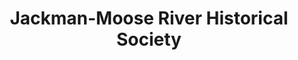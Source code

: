 ---
layout: repo
title: "Jackman-Moose River Historical Society"
id: 2810
permalink: repos/2810/
---
